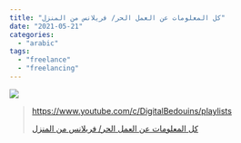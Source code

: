 ```yaml
---
title: "كل المعلومات عن العمل الحر/ فريلانس من المنزل"
date: "2021-05-21"
categories: 
  - "arabic"
tags: 
  - "freelance"
  - "freelancing"
---
```


![](https://yt3.ggpht.com/ytc/AAUvwnhsewvYu40H2_rZUeYGQljHX4dWjUrSgR3rrN2I=s176-c-k-c0x00ffffff-no-rj)

> https://www.youtube.com/c/DigitalBedouins/playlists
> 
> [كل المعلومات عن العمل الحر/ فريلانس من المنزل](https://www.youtube.com/c/DigitalBedouins/playlists)
